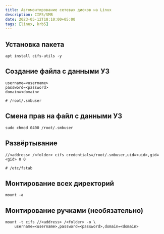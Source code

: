 ```yaml
---
title: Автомонтирование сетевых дисков на Linux
description: CIFS/SMB
date: 2023-05-12T18:10:00+05:00
tags: [linux, krb5]
---
```

## Установка пакета
```shell
apt install cifs-utils -y
```

## Создание файла с данными УЗ 
```shell
username=<username>
password=<password>
domain=<domain>

# /root/.smbuser
```

## Смена прав на файл с данными УЗ
```shell
sudo chmod 0400 /root/.smbuser
```

## Развёртывание 
```shell
//<address> /<folder> cifs credentials=/root/.smbuser,uid=<uid>,gid=<gid> 0 0

# /etc/fstab
```

## Монтирование всех директорий
```shell
mount -a
```

## Монтирование ручками (необязательно)
```shell
mount -t cifs //<address> /<folder> -o \
	username=<username>,password=<password>,domain=<domain>
```
